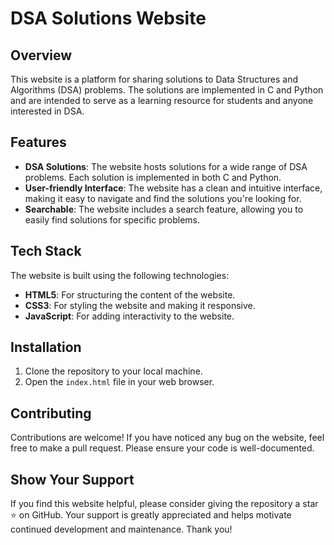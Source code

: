 # DSA Solutions Website

## Overview
This website is a platform for sharing solutions to Data Structures and Algorithms (DSA) problems. The solutions are implemented in C and Python and are intended to serve as a learning resource for students and anyone interested in DSA.

## Features
- **DSA Solutions**: The website hosts solutions for a wide range of DSA problems. Each solution is implemented in both C and Python.
- **User-friendly Interface**: The website has a clean and intuitive interface, making it easy to navigate and find the solutions you're looking for.
- **Searchable**: The website includes a search feature, allowing you to easily find solutions for specific problems.

## Tech Stack
The website is built using the following technologies:
- **HTML5**: For structuring the content of the website.
- **CSS3**: For styling the website and making it responsive.
- **JavaScript**: For adding interactivity to the website.

## Installation
1. Clone the repository to your local machine.
2. Open the `index.html` file in your web browser.

## Contributing
Contributions are welcome! If you have noticed any bug on the website, feel free to make a pull request. Please ensure your code is well-documented.

## Show Your Support
If you find this website helpful, please consider giving the repository a star :star: on GitHub. Your support is greatly appreciated and helps motivate continued development and maintenance. Thank you!
